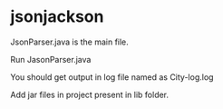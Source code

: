 # jsonjackson

JsonParser.java is the main file.

Run JasonParser.java

You should get output in log file named as City-log.log

Add jar files in project present in lib folder.

